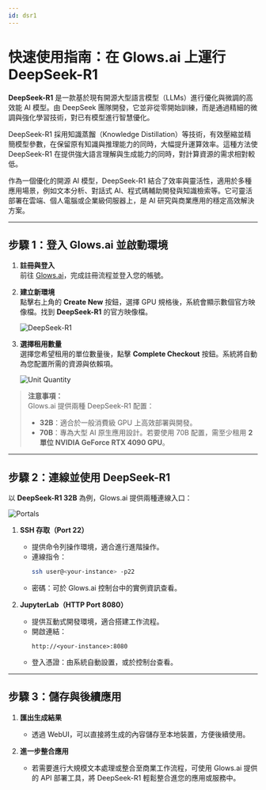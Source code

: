 ```yaml
---
id: dsr1
---
```


# 快速使用指南：在 Glows.ai 上運行 DeepSeek-R1

**DeepSeek-R1** 是一款基於現有開源大型語言模型（LLMs）進行優化與微調的高效能 AI 模型。由 DeepSeek 團隊開發，它並非從零開始訓練，而是通過精細的微調與強化學習技術，對已有模型進行智慧優化。

DeepSeek-R1 採用知識蒸餾（Knowledge Distillation）等技術，有效壓縮並精簡模型參數，在保留原有知識與推理能力的同時，大幅提升運算效率。這種方法使 DeepSeek-R1 在提供強大語言理解與生成能力的同時，對計算資源的需求相對較低。

作為一個優化的開源 AI 模型，DeepSeek-R1 結合了效率與靈活性，適用於多種應用場景，例如文本分析、對話式 AI、程式碼輔助開發與知識檢索等。它可靈活部署在雲端、個人電腦或企業級伺服器上，是 AI 研究與商業應用的穩定高效解決方案。

---

## **步驟 1：登入 Glows.ai 並啟動環境**

1. **註冊與登入**  
   前往 [Glows.ai](https://glows.ai/)，完成註冊流程並登入您的帳號。

2. **建立新環境**  
   點擊右上角的 **Create New** 按鈕，選擇 GPU 規格後，系統會顯示數個官方映像檔。找到 **DeepSeek-R1** 的官方映像檔。

   ![DeepSeek-R1](../../../../tutorials-images/05.DeepSeekR1/01.DeepSeek-R1.PNG)

3. **選擇租用數量**  
   選擇您希望租用的單位數量後，點擊 **Complete Checkout** 按鈕。系統將自動為您配置所需的資源與依賴項。

   ![Unit Quantity](../../../../tutorials-images/05.DeepSeekR1/02.UnitQuantity.PNG)

> **注意事項：**  
> Glows.ai 提供兩種 DeepSeek-R1 配置：
>
> - **32B**：適合於一般消費級 GPU 上高效部署與開發。
> - **70B**：專為大型 AI 原生應用設計。若要使用 70B 配置，需至少租用 **2 單位 NVIDIA GeForce RTX 4090 GPU**。

---

## **步驟 2：連線並使用 DeepSeek-R1**

以 **DeepSeek-R1 32B** 為例，Glows.ai 提供兩種連線入口：

![Portals](../../../../tutorials-images/05.DeepSeekR1/03.Portals.PNG)

1. **SSH 存取（Port 22）**

   - 提供命令列操作環境，適合進行進階操作。
   - 連線指令：
     ```bash
     ssh user@<your-instance> -p22
     ```
   - 密碼：可於 Glows.ai 控制台中的實例資訊查看。

2. **JupyterLab（HTTP Port 8080）**
   - 提供互動式開發環境，適合搭建工作流程。
   - 開啟連結：
     ```
     http://<your-instance>:8080
     ```
   - 登入憑證：由系統自動設置，或於控制台查看。

---

## **步驟 3：儲存與後續應用**

1. **匯出生成結果**

   - 透過 WebUI，可以直接將生成的內容儲存至本地裝置，方便後續使用。

2. **進一步整合應用**

   - 若需要進行大規模文本處理或整合至商業工作流程，可使用 Glows.ai 提供的 API 部署工具，將 DeepSeek-R1 輕鬆整合進您的應用或服務中。
